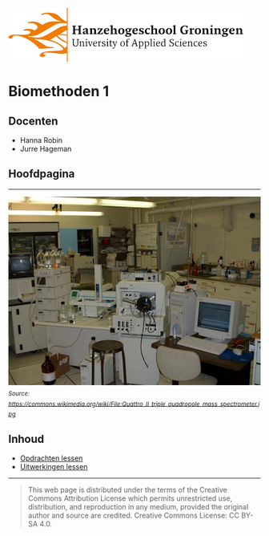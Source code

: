 ![Hanze](./hanze/hanze.png)

# Biomethoden 1

## Docenten

- Hanna Robin
- Jurre Hageman

## Hoofdpagina

---

![Pic](./impression/impression.jpg)
*<sub>Source: https://commons.wikimedia.org/wiki/File:Quattro_II_triple_quadropole_mass_spectrometer.jpg</sub>*
## Inhoud
- [Opdrachten lessen](./opdrachten/opdrachten.md)
- [Uitwerkingen lessen](./uitwerkingen/uitwerkingen.md)


--- 


>This web page is distributed under the terms of the Creative Commons Attribution License which permits unrestricted use, distribution, and reproduction in any medium, provided the original author and source are credited.
>Creative Commons License: CC BY-SA 4.0.

